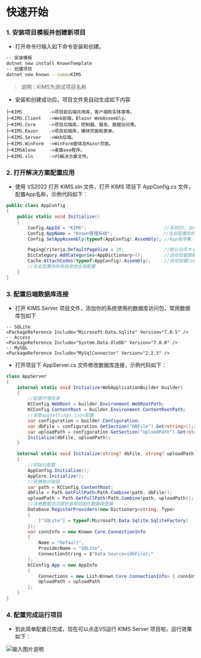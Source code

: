 # 快速开始

### 1. 安装项目模板并创建新项目
- 打开命令行输入如下命令安装和创建。
```bash
-- 安装模板
dotnet new install KnownTemplate
-- 创建项目
dotnet new known --name=KIMS
```
> 说明：KIMS为测试项目名称
- 安装和创建成功后，项目文件夹自动生成如下内容
```
├─KIMS          ->项目前后端共用库，客户端和实体类等。
├─KIMS.Client   ->Web前端，Blazor WebAssembly。
├─KIMS.Core     ->项目后端库，控制器、服务、数据访问等。
├─KIMS.Razor    ->项目前端库，模块页面和表单。
├─KIMS.Server   ->Web后端。
├─KIMS.WinForm  ->WinForm窗体及Razor页面。
├─KIMSAlone     ->桌面exe程序。
├─KIMS.sln      ->VS解决方案文件。
```

### 2. 打开解决方案配置应用
- 使用 VS2022 打开 KIMS.sln 文件，打开 KIMS 项目下 AppConfig.cs 文件，配置App名称，示例代码如下：
```C#
public class AppConfig
{
    public static void Initialize()
    {
        Config.AppId = "KIMS";                             //系统ID，自动生成，默认项目名称
        Config.AppName = "Known管理系统";                   //在此配置你的系统名称
        Config.SetAppAssembly(typeof(AppConfig).Assembly); //App程序集，自动获取版本，反射实体模型用于模块管理配置列表字段

        PagingCriteria.DefaultPageSize = 20;               //默认分页大小
        DicCategory.AddCategories<AppDictionary>();        //自动加载数据字典类别，在AppDictionary中增加类别
        Cache.AttachCodes(typeof(AppConfig).Assembly);     //自动加载CodeTable特性类常量进入缓存
        //在此配置你的系统其他全局配置
    }
}
```

### 3. 配置后端数据库连接
- 打开 KIMS.Server 项目文件，添加你的系统使用的数据库访问包，常用数据库包如下
```
-- SQLite
<PackageReference Include="Microsoft.Data.Sqlite" Version="7.0.5" />
-- Access
<PackageReference Include="System.Data.OleDb" Version="7.0.0" />
-- MySQL
<PackageReference Include="MySqlConnector" Version="2.2.5" />
```
- 打开项目下 AppServer.cs 文件修改数据库连接，示例代码如下：

```C#
class AppServer
{
    internal static void Initialize(WebApplicationBuilder builder)
    {
        //配置环境目录
        KCConfig.WebRoot = builder.Environment.WebRootPath;
        KCConfig.ContentRoot = builder.Environment.ContentRootPath;
        //读取appsettings.json配置
        var configuration = builder.Configuration;
        var dbFile = configuration.GetSection("DBFile").Get<string>();//数据库配置
        var uploadPath = configuration.GetSection("UploadPath").Get<string>();//上传文件存储路径
        Initialize(dbFile, uploadPath);
    }

    internal static void Initialize(string? dbFile, string? uploadPath)
    {
        //初始化配置
        AppConfig.Initialize();
        AppCore.Initialize();
        //转换绝对路径
        var path = KCConfig.ContentRoot;
        dbFile = Path.GetFullPath(Path.Combine(path, dbFile));
        uploadPath = Path.GetFullPath(Path.Combine(path, uploadPath));
        //注册数据访问提供者和初始化数据库连接
        Database.RegisterProviders(new Dictionary<string, Type>
        {
            ["SQLite"] = typeof(Microsoft.Data.Sqlite.SqliteFactory)
        });
        var connInfo = new Known.Core.ConnectionInfo
        {
            Name = "Default",
            ProviderName = "SQLite",
            ConnectionString = $"Data Source={dbFile};"
        };
        KCConfig.App = new AppInfo
        {
            Connections = new List<Known.Core.ConnectionInfo> { connInfo },
            UploadPath = uploadPath
        };
    }
}
```

### 4. 配置完成运行项目
- 到此简单配置已完成，现在可以点击VS运行 KIMS.Server 项目啦，运行效果如下：

![输入图片说明](https://foruda.gitee.com/images/1684208404409711237/6154486a_14334.png "屏幕截图")